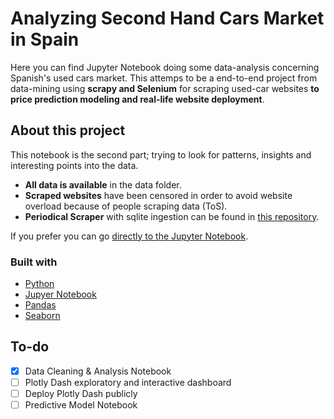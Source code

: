 # Analyzing Second Hand Cars Market in Spain
Here you can find Jupyter Notebook doing some data-analysis concerning Spanish's used cars market. This attemps to be a end-to-end project from data-mining using **scrapy and Selenium** for scraping used-car websites **to price prediction modeling and real-life website deployment**.

## About this project
This notebook is the second part; trying to look for patterns, insights and interesting points into the data. 

- **All data is available** in the data folder.
- **Scraped websites** have been censored in order to avoid website overload because of people scraping data (ToS). 
- **Periodical Scraper** with sqlite ingestion can be found in [this repository]().

If you prefer you can go [directly to the Jupyter Notebook](https://github.com/juanlux/second-hand-cars-market-spain-data/blob/master/Second-hand%20Cars%20Market%20Analysis%20in%20Spain.ipynb).
### Built with
- [Python](https://www.python.org/)
- [Jupyer Notebook](https://jupyter.org/)
- [Pandas](https://pandas.pydata.org/)
- [Seaborn](https://seaborn.pydata.org/)

## To-do
- [x] Data Cleaning & Analysis Notebook
- [ ] Plotly Dash exploratory and interactive dashboard
- [ ] Deploy Plotly Dash publicly
- [ ] Predictive Model Notebook
